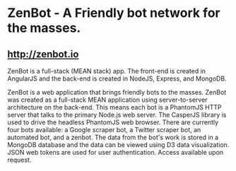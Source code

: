 # ZenBot - A Friendly bot network for the masses.
## http://zenbot.io

ZenBot is a full-stack (MEAN stack) app. The front-end is created in AngularJS and the
back-end is created in NodeJS, Express, and MongoDB.

ZenBot is a web application that brings friendly bots to the masses. ZenBot was created as
a full-stack MEAN application using server-to-server architecture on the back-end. This
means each bot is a PhantomJS HTTP server that talks to the primary Node.js web server.
The CasperJS library is used to drive the headless PhantomJS web browser. There are
currently four bots available: a Google scraper bot, a Twitter scraper bot, an automated
bot, and a zenbot. The data from the bot's work is stored in a MongoDB database and the
data can be viewed using D3 data visualization. JSON web tokens are used for user
authentication. Access available upon request.
